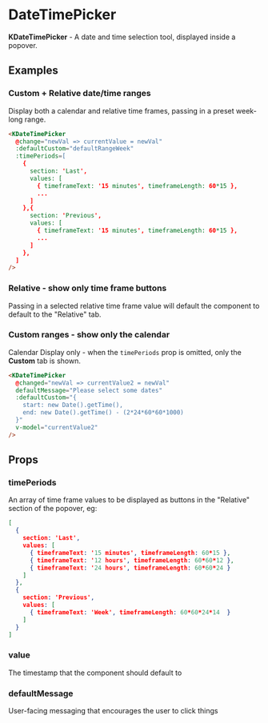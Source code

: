 # DateTimePicker

<div v-if="hasMounted">

**KDateTimePicker** - A date and time selection tool, displayed inside a popover.

## Examples

### Custom + Relative date/time ranges

Display both a calendar and relative time frames, passing in a preset week-long range.

<KCard>
  <template v-slot:body>
    <div class="mt-3">Emitted value: <pre>{{ currentValue1 }}</pre></div>
    <KDateTimePicker
      @changed="newVal => currentValue1 = newVal"
      defaultMessage="Please select a time range"
      :timePeriods="exampleTimeFrames"
      :defaultCustom="defaultRangeWeek"
      v-model="currentValue1"
    />
  </template>
</KCard>

```html
<KDateTimePicker 
  @change="newVal => currentValue = newVal" 
  :defaultCustom="defaultRangeWeek"
  :timePeriods=[
    {
      section: 'Last',
      values: [
        { timeframeText: '15 minutes', timeframeLength: 60*15 },
        ...
      ]
    },{
      section: 'Previous',
      values: [
        { timeframeText: '15 minutes', timeframeLength: 60*15 },
        ...
      ]
    },
  ]
/>
```

### Relative - show only time frame buttons

Passing in a selected relative time frame value will default the component to default to the "Relative" tab.

<KCard>
  <template v-slot:body>
    <div class="mt-3">Emitted value: <pre>{{ currentValue1 }}</pre></div>
    <KDateTimePicker
      @changed="newVal => currentValue1 = newVal"
      defaultMessage="Please select a time range"
      :timePeriods="exampleTimeFrames"
      :defaultTimeframe="defaultRelativeTimeframe"
      v-model="currentValue1"
    />
  </template>
</KCard>

### Custom ranges - show only the calendar

Calendar Display only - when the `timePeriods` prop is omitted, only the **Custom** tab is shown.

<KCard>
  <template v-slot:body>
    <div class="mt-3">Emitted value: <pre>{{ currentValue2 }}</pre></div>
    <KDateTimePicker
      @changed="newVal => currentValue2 = newVal"
      defaultMessage="Please select some dates"
      :defaultCustom="defaultRangeTwoDay"
      v-model="currentValue2"
    />
  </template>
</KCard>

```html
<KDateTimePicker
  @changed="newVal => currentValue2 = newVal"
  defaultMessage="Please select some dates"
  :defaultCustom="{
    start: new Date().getTime(),
    end: new Date().getTime() - (2*24*60*60*1000)
  }"
  v-model="currentValue2"
/>
```

## Props

### timePeriods

An array of time frame values to be displayed as buttons in the "Relative" section of the popover, eg:

```json
[
  {
    section: 'Last',
    values: [
      { timeframeText: '15 minutes', timeframeLength: 60*15 },
      { timeframeText: '12 hours', timeframeLength: 60*60*12 },
      { timeframeText: '24 hours', timeframeLength: 60*60*24 }
    ]
  },
  {
    section: 'Previous',
    values: [
      { timeframeText: 'Week', timeframeLength: 60*60*24*14  }
    ]
  }
]
```

### value

The timestamp that the component should default to

### defaultMessage

User-facing messaging that encourages the user to click things

</div>

<script>
export default {
  data() {
    return {
      hasMounted: false,
      currentValue1: '',
      currentValue2: '',
      defaultRangeTwoDay: {
        start: new Date().getTime() - (2*24*60*60*1000),
        end: new Date().getTime()
      },
      defaultRangeWeek: {
        start: new Date().getTime() - (7*24*60*60*1000),
        end: new Date().getTime()
      },
      minDate: 'Tue Aug 31 2023 17:09:43 GMT-0400 (Eastern Daylight Time)',
      maxDate: 'Mon Apr 4 2021 10:09:43 GMT-0400 (Eastern Daylight Time)',
      exampleTimeFrames: [
        {
          section: 'Last',
          values: [
            { timeframeText: '15 minutes', timeframeLength: 60*15 },
            { timeframeText: '12 hours', timeframeLength: 60*60*12 },
            { timeframeText: '24 hours', timeframeLength: 60*60*24 },
            { timeframeText: '7 days', timeframeLength: 60*60*24*7 },
            { timeframeText: '30 days', timeframeLength: 60*60*24*30 },
            { timeframeText: '90 days', timeframeLength: 60*60*24*90 }
          ]
        },
        {
          section: 'Previous',
          values: [
            { timeframeText: 'Week', timeframeLength: 60*60*24*14 },
            // { timeframeText: 'Quarter', timeframeLength: 60*60*24*90 }
          ]
        }
      ]
    }
  },
  computed: {
    defaultRelativeTimeframe () {
      return this.exampleTimeFrames[0].values.find(k => k.timeframeText === '24 hours')
    }
  },
  mounted() {
    this.hasMounted = true
    console.log(this.defaultRelativeTimeframe)
  }
}
</script>
